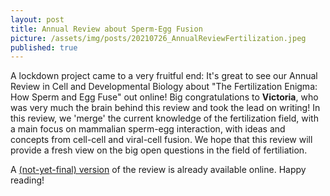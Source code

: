 ```yaml
---
layout: post
title: Annual Review about Sperm-Egg Fusion
picture: /assets/img/posts/20210726_AnnualReviewFertilization.jpeg
published: true
---
```

A lockdown project came to a very fruitful end: It's great to see our Annual Review in Cell and Developmental Biology about "The Fertilization Enigma: How Sperm and Egg Fuse" out online!
Big congratulations to **Victoria**, who was very much the brain behind this review and took the lead on writing! In this review, we 'merge' the current knowledge of the fertilization field, with a main focus on mammalian sperm-egg interaction, with ideas and concepts from cell-cell and viral-cell fusion.
We hope that this review will provide a fresh view on the big open questions in the field of fertiliation.

A [(not-yet-final) version](https://www.annualreviews.org/doi/abs/10.1146/annurev-cellbio-120219-021751) of the review is already available online. 
Happy reading!
